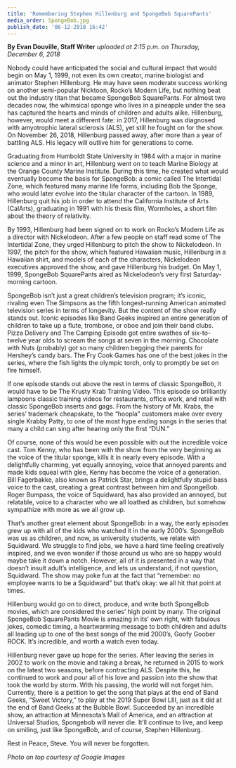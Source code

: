 ```yaml
---
title: 'Remembering Stephen Hillenburg and SpongeBob SquarePants'
media_order: SpongeBob.jpg
publish_date: '06-12-2018 16:42'
---
```


**By Evan Douville, Staff Writer** _uploaded at 2:15 p.m. on Thursday, December 6, 2018_

Nobody could have anticipated the social and cultural impact that would begin on May 1, 1999, not even its own creator, marine biologist and animator Stephen Hillenburg. He may have seen moderate success working on another semi-popular Nicktoon, Rocko’s Modern Life, but nothing beat out the industry titan that became SpongeBob SquarePants. For almost two decades now, the whimsical sponge who lives in a pineapple under the sea has captured the hearts and minds of children and adults alike. Hillenburg, however, would meet a different fate: in 2017, Hillenburg was diagnosed with amyotrophic lateral sclerosis (ALS), yet still he fought on for the show. On November 26, 2018, Hillenburg passed away, after more than a year of battling ALS. His legacy will outlive him for generations to come. 

Graduating from Humboldt State University in 1984 with a major in marine science and a minor in art, Hillenburg went on to teach Marine Biology at the Orange County Marine Institute. During this time, he created what would eventually become the basis for SpongeBob: a comic called The Intertidal Zone, which featured many marine life forms, including Bob the Sponge, who would later evolve into the titular character of the cartoon. In 1989, Hillenburg quit his job in order to attend the California Institute of Arts (CalArts), graduating in 1991 with his thesis film, Wormholes, a short film about the theory of relativity.

By 1993, Hillenburg had been signed on to work on Rocko’s Modern Life as a director with Nickelodeon. After a few people on staff read some of The Intertidal Zone, they urged Hillenburg to pitch the show to Nickelodeon. In 1997, the pitch for the show, which featured Hawaiian music, Hillenburg in a Hawaiian shirt, and models of each of the characters, Nickelodeon executives approved the show, and gave Hillenburg his budget. On May 1, 1999, SpongeBob SquarePants aired as Nickelodeon’s very first Saturday-morning cartoon.

SpongeBob isn’t just a great children’s television program; it’s iconic, rivaling even The Simpsons as the fifth longest-running American animated television series in
terms of longevity. But the content of the show really stands out. Iconic episodes like Band Geeks inspired an entire generation of children to take up a flute, trombone, or oboe and join their band clubs. Pizza Delivery and The Camping Episode got entire swathes of six-to-twelve year olds to scream the songs at seven in the morning. Chocolate with Nuts (probably) got so many children begging their parents for Hershey’s candy bars. The Fry Cook Games has one of the best jokes in the series, where the fish lights the olympic torch, only to promptly be set on fire himself. 

If one episode stands out above the rest in terms of classic SpongeBob, it would have to be The Krusty Krab Training Video. This episode so brilliantly lampoons classic training videos for restaurants, office work, and retail with classic SpongeBob inserts and gags. From the history of Mr. Krabs, the series’ trademark cheapskate, to the “hoopla” customers make over every single Krabby Patty, to one of the most hype ending songs in the series that many a child can sing after hearing only the first “DUN.”

Of course, none of this would be even possible with out the incredible voice cast. Tom Kenny, who has been with the show from the very beginning as the voice of
the titular sponge, kills it in nearly every episode. With a delightfully charming, yet equally annoying, voice that annoyed parents and made kids squeal with glee, Kenny has become the voice of a generation. Bill Fagerbakke, also known as Patrick Star, brings a delightfully stupid bass voice to the cast, creating a great contrast between him and SpongeBob. Roger Bumpass, the voice of Squidward, has also provided an annoyed, but relatable, voice to a character who we all loathed as children, but somehow sympathize with more as we all grow up.

That’s another great element about SpongeBob: in a way, the early episodes grew up with all of the kids who watched it in the early 2000’s. SpongeBob was us as children, and now, as university students, we relate with Squidward. We struggle to find jobs, we have a hard time feeling creatively inspired, and we even wonder if
those around us who are so happy would maybe take it down a notch. However, all of it is presented in a way that doesn’t insult adult’s intelligence, and lets us understand, if not question, Squidward. The show may poke fun at the fact that “remember: no employee wants to be a Squidward” but that’s okay: we all hit that point at times.

Hillenburg would go on to direct, produce, and write both SpongeBob movies, which are considered the series’ high point by many. The original SpongeBob SquarePants Movie is amazing in its’ own right, with fabulous jokes, comedic timing, a heartwarming message to both children and adults all leading up to one of the best songs of the mid 2000’s, Goofy Goober ROCK. It’s incredible, and worth a watch even today. 

Hillenburg never gave up hope for the series. After leaving the series in 2002 to work on the movie and taking a break, he returned in 2015 to work on the latest two seasons, before contracting ALS. Despite this, he continued to work and pour all of his love and passion into the show that took the world by storm. With his passing, the world will not forget him. Currently, there is a petition to get the song that plays at the end of Band Geeks, “Sweet Victory,” to play at the 2019 Super Bowl LIII, just as it did at the end of Band Geeks at the Bubble Bowl. Succeeded by an incredible show, an attraction at Minnesota’s Mall of America, and an attraction at Universal Studios, Spongebob will never die. It’ll continue to live, and keep on smiling, just like SpongeBob, and of course, Stephen Hillenburg. 

Rest in Peace, Steve. You will never be forgotten.

_Photo on top courtesy of Google Images_